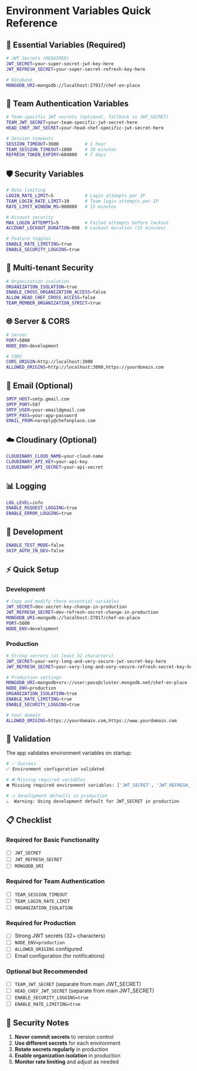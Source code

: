 # Environment Variables Quick Reference

## 🚀 Essential Variables (Required)

```bash
# JWT Secrets (REQUIRED)
JWT_SECRET=your-super-secret-jwt-key-here
JWT_REFRESH_SECRET=your-super-secret-refresh-key-here

# Database
MONGODB_URI=mongodb://localhost:27017/chef-en-place
```

## 🔐 Team Authentication Variables

```bash
# Team-specific JWT secrets (optional, fallback to JWT_SECRET)
TEAM_JWT_SECRET=your-team-specific-jwt-secret-here
HEAD_CHEF_JWT_SECRET=your-head-chef-specific-jwt-secret-here

# Session timeouts
SESSION_TIMEOUT=3600          # 1 hour
TEAM_SESSION_TIMEOUT=1800     # 30 minutes
REFRESH_TOKEN_EXPIRY=604800   # 7 days
```

## 🛡️ Security Variables

```bash
# Rate limiting
LOGIN_RATE_LIMIT=5            # Login attempts per IP
TEAM_LOGIN_RATE_LIMIT=10      # Team login attempts per IP
RATE_LIMIT_WINDOW_MS=900000   # 15 minutes

# Account security
MAX_LOGIN_ATTEMPTS=5          # Failed attempts before lockout
ACCOUNT_LOCKOUT_DURATION=900  # Lockout duration (15 minutes)

# Feature toggles
ENABLE_RATE_LIMITING=true
ENABLE_SECURITY_LOGGING=true
```

## 🏢 Multi-tenant Security

```bash
# Organization isolation
ORGANIZATION_ISOLATION=true
ENABLE_CROSS_ORGANIZATION_ACCESS=false
ALLOW_HEAD_CHEF_CROSS_ACCESS=false
TEAM_MEMBER_ORGANIZATION_STRICT=true
```

## 🌐 Server & CORS

```bash
# Server
PORT=5000
NODE_ENV=development

# CORS
CORS_ORIGIN=http://localhost:3000
ALLOWED_ORIGINS=http://localhost:3000,https://yourdomain.com
```

## 📧 Email (Optional)

```bash
SMTP_HOST=smtp.gmail.com
SMTP_PORT=587
SMTP_USER=your-email@gmail.com
SMTP_PASS=your-app-password
EMAIL_FROM=noreply@chefenplace.com
```

## ☁️ Cloudinary (Optional)

```bash
CLOUDINARY_CLOUD_NAME=your-cloud-name
CLOUDINARY_API_KEY=your-api-key
CLOUDINARY_API_SECRET=your-api-secret
```

## 📊 Logging

```bash
LOG_LEVEL=info
ENABLE_REQUEST_LOGGING=true
ENABLE_ERROR_LOGGING=true
```

## 🧪 Development

```bash
ENABLE_TEST_MODE=false
SKIP_AUTH_IN_DEV=false
```

## ⚡ Quick Setup

### Development
```bash
# Copy and modify these essential variables
JWT_SECRET=dev-secret-key-change-in-production
JWT_REFRESH_SECRET=dev-refresh-secret-change-in-production
MONGODB_URI=mongodb://localhost:27017/chef-en-place
PORT=5000
NODE_ENV=development
```

### Production
```bash
# Strong secrets (at least 32 characters)
JWT_SECRET=your-very-long-and-very-secure-jwt-secret-key-here
JWT_REFRESH_SECRET=your-very-long-and-very-secure-refresh-secret-key-here

# Production settings
MONGODB_URI=mongodb+srv://user:pass@cluster.mongodb.net/chef-en-place
NODE_ENV=production
ORGANIZATION_ISOLATION=true
ENABLE_RATE_LIMITING=true
ENABLE_SECURITY_LOGGING=true

# Your domain
ALLOWED_ORIGINS=https://yourdomain.com,https://www.yourdomain.com
```

## 🔧 Validation

The app validates environment variables on startup:

```bash
# ✅ Success
✅ Environment configuration validated

# ❌ Missing required variables
❌ Missing required environment variables: ['JWT_SECRET', 'JWT_REFRESH_SECRET']

# ⚠️ Development defaults in production
⚠️  Warning: Using development default for JWT_SECRET in production
```

## 📋 Checklist

### Required for Basic Functionality
- [ ] `JWT_SECRET`
- [ ] `JWT_REFRESH_SECRET`
- [ ] `MONGODB_URI`

### Required for Team Authentication
- [ ] `TEAM_SESSION_TIMEOUT`
- [ ] `TEAM_LOGIN_RATE_LIMIT`
- [ ] `ORGANIZATION_ISOLATION`

### Required for Production
- [ ] Strong JWT secrets (32+ characters)
- [ ] `NODE_ENV=production`
- [ ] `ALLOWED_ORIGINS` configured
- [ ] Email configuration (for notifications)

### Optional but Recommended
- [ ] `TEAM_JWT_SECRET` (separate from main JWT_SECRET)
- [ ] `HEAD_CHEF_JWT_SECRET` (separate from main JWT_SECRET)
- [ ] `ENABLE_SECURITY_LOGGING=true`
- [ ] `ENABLE_RATE_LIMITING=true`

## 🚨 Security Notes

1. **Never commit secrets** to version control
2. **Use different secrets** for each environment
3. **Rotate secrets regularly** in production
4. **Enable organization isolation** in production
5. **Monitor rate limiting** and adjust as needed
